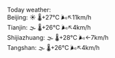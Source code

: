 Today weather:  
Beijing: ☀️ 🌡️+27°C 🌬️↖11km/h  
Tianjin: 🌫  🌡️+26°C 🌬️↖4km/h  
Shijiazhuang: 🌫  🌡️+28°C 🌬️←7km/h  
Tangshan: 🌫  🌡️+26°C 🌬️↖4km/h  
